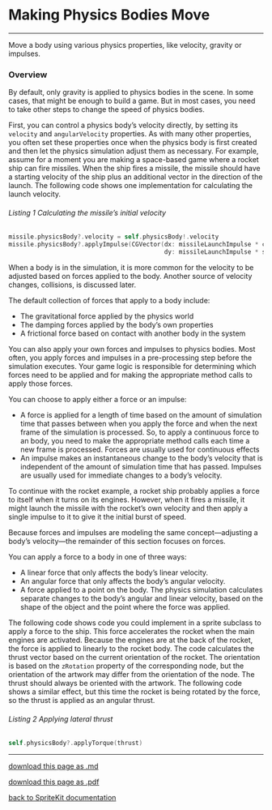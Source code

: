 # Making Physics Bodies Move

------------------------------

Move a body using various physics properties, like velocity, gravity or impulses.

### Overview

By default, only gravity is applied to physics bodies in the scene. In some cases, that might be enough to build a game. But in most cases, you need to take other steps to change the speed of physics bodies.

First, you can control a physics body’s velocity directly, by setting its `velocity` and `angularVelocity` properties. As with many other properties, you often set these properties once when the physics body is first created and then let the physics simulation adjust them as necessary. For example, assume for a moment you are making a space-based game where a rocket ship can fire missiles. When the ship fires a missile, the missile should have a starting velocity of the ship plus an additional vector in the direction of the launch. The following code shows one implementation for calculating the launch velocity.

###### Listing 1 Calculating the missile’s initial velocity

```swift
missile.physicsBody?.velocity = self.physicsBody!.velocity
missile.physicsBody?.applyImpulse(CGVector(dx: missileLaunchImpulse * cos(shipDirection),
                                           dy: missileLaunchImpulse * sin(shipDirection)))
```

When a body is in the simulation, it is more common for the velocity to be adjusted based on forces applied to the body. Another source of velocity changes, collisions, is discussed later.

The default collection of forces that apply to a body include:

- The gravitational force applied by the physics world
- The damping forces applied by the body’s own properties
- A frictional force based on contact with another body in the system

You can also apply your own forces and impulses to physics bodies. Most often, you apply forces and impulses in a pre-processing step before the simulation executes. Your game logic is responsible for determining which forces need to be applied and for making the appropriate method calls to apply those forces.

You can choose to apply either a force or an impulse:

- A force is applied for a length of time based on the amount of simulation time that passes between when you apply the force and when the next frame of the simulation is processed. So, to apply a continuous force to an body, you need to make the appropriate method calls each time a new frame is processed. Forces are usually used for continuous effects
- An impulse makes an instantaneous change to the body’s velocity that is independent of the amount of simulation time that has passed. Impulses are usually used for immediate changes to a body’s velocity.

To continue with the rocket example, a rocket ship probably applies a force to itself when it turns on its engines. However, when it fires a missile, it might launch the missile with the rocket’s own velocity and then apply a single impulse to it to give it the initial burst of speed.

Because forces and impulses are modeling the same concept—adjusting a body’s velocity—the remainder of this section focuses on forces.

You can apply a force to a body in one of three ways:

- A linear force that only affects the body’s linear velocity.
- An angular force that only affects the body’s angular velocity.
- A force applied to a point on the body. The physics simulation calculates separate changes to the body’s angular and linear velocity, based on the shape of the object and the point where the force was applied.

The following code shows code you could implement in a sprite subclass to apply a force to the ship. This force accelerates the rocket when the main engines are activated. Because the engines are at the back of the rocket, the force is applied to linearly to the rocket body. The code calculates the thrust vector based on the current orientation of the rocket. The orientation is based on the `zRotation` property of the corresponding node, but the orientation of the artwork may differ from the orientation of the node. The thrust should always be oriented with the artwork. The following code shows a similar effect, but this time the rocket is being rotated by the force, so the thrust is applied as an angular thrust.

###### Listing 2 Applying lateral thrust

```swift
self.physicsBody?.applyTorque(thrust)
```

--------------------------

[download this page as .md](https://raw.githubusercontent.com/retrokid/retrokid.github.io/master/tech_notes/spritekit_documentation/074-skphysicsbody-making-physics-bodies-move.md)

[download this page as .pdf](https://github.com/retrokid/retrokid.github.io/raw/master/tech_notes/spritekit_documentation/074-skphysicsbody-making-physics-bodies-move.pdf)

[back to SpriteKit documentation](./spritekit-documentation)
